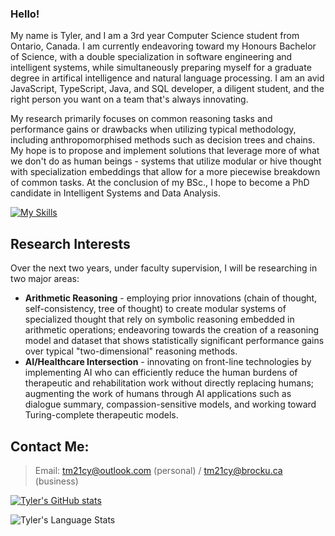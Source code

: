 ### Hello!
My name is Tyler, and I am a 3rd year Computer Science student from Ontario, Canada. I am currently endeavoring toward my Honours Bachelor of Science, with a double specialization in software engineering and intelligent systems, while simultaneously preparing myself for a graduate degree in artifical intelligence and natural language processing. I am an avid JavaScript, TypeScript, Java, and SQL developer, a diligent student, and the right person you want on a team that's always innovating.

My research primarily focuses on common reasoning tasks and performance gains or drawbacks when utilizing typical methodology, including anthropomorphised methods such as decision trees and chains. My hope is to propose and implement solutions that leverage more of what we don't do as human beings - systems that utilize modular or hive thought with specialization embeddings that allow for a more piecewise breakdown of common tasks. At the conclusion of my BSc., I hope to become a PhD candidate in Intelligent Systems and Data Analysis.

[![My Skills](https://skillicons.dev/icons?i=js,ts,c,cpp,html,css,bots,prisma,mysql,postgres,planetscale,bash,git,linux,latex)](https://skillicons.dev)

## Research Interests
Over the next two years, under faculty supervision, I will be researching in two major areas:
- **Arithmetic Reasoning** - employing prior innovations (chain of thought, self-consistency, tree of thought) to create modular systems of specialized thought that rely on symbolic reasoning embedded in arithmetic operations; endeavoring towards the creation of a reasoning model and dataset that shows statistically significant performance gains over typical "two-dimensional" reasoning methods.
- **AI/Healthcare Intersection** - innovating on front-line technologies by implementing AI who can efficiently reduce the human burdens of therapeutic and rehabilitation work without directly replacing humans; augmenting the work of humans through AI applications such as dialogue summary, compassion-sensitive models, and working toward Turing-complete therapeutic models.

## Contact Me:
> Email: tm21cy@outlook.com (personal) / tm21cy@brocku.ca (business)<br>

[![Tyler's GitHub stats](https://github-readme-stats.vercel.app/api?username=tm21cy)](https://github.com/tm21cy/github-readme-stats)

![Tyler's Language Stats](https://github-readme-stats.vercel.app/api/top-langs/?username=tm21cy)
